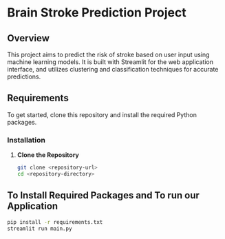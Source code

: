 # Brain Stroke Prediction Project

## Overview

This project aims to predict the risk of stroke based on user input using machine learning models. It is built with Streamlit for the web application interface, and utilizes clustering and classification techniques for accurate predictions.

## Requirements

To get started, clone this repository and install the required Python packages.

### Installation

1. **Clone the Repository**

   ```bash
   git clone <repository-url>
   cd <repository-directory>
## To Install Required Packages and To run our Application 
   ```bash 
   pip install -r requirements.txt
   streamlit run main.py
   ```

   

